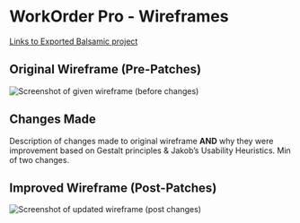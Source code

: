 # WorkOrder Pro - Wireframes

[Links to Exported Balsamic project]()

## Original Wireframe (Pre-Patches)

![Screenshot of given wireframe (before changes)]()

## Changes Made

Description of changes made to original wireframe **AND** why they were improvement based on Gestalt principles & Jakob’s Usability Heuristics.  Min of two changes.

## Improved Wireframe (Post-Patches)

![Screenshot of updated wireframe (post changes)]()
